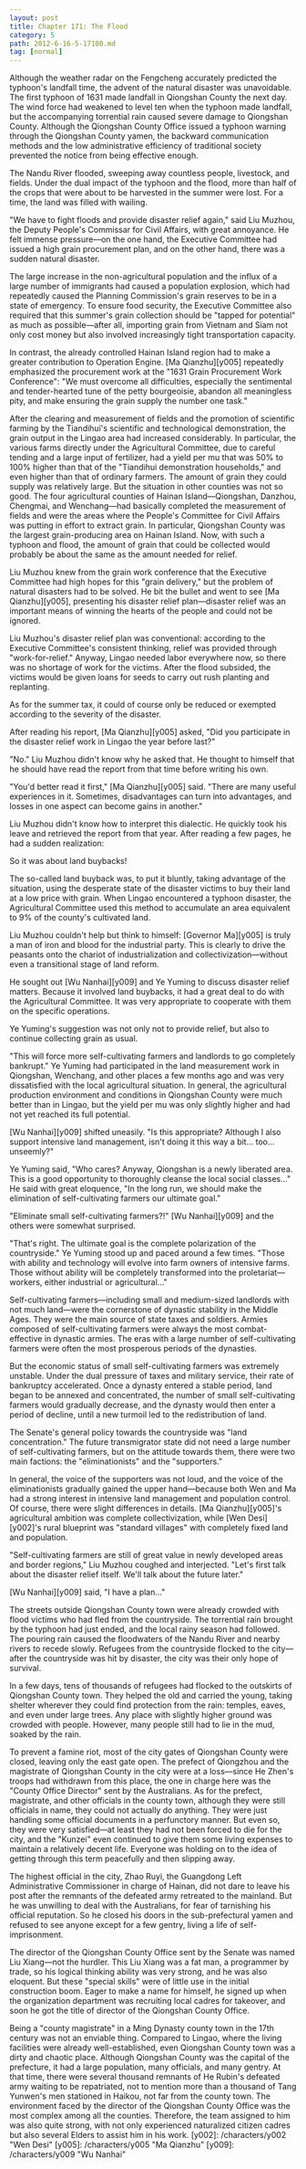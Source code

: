 ```yaml
---
layout: post
title: Chapter 171: The Flood
category: 5
path: 2012-6-16-5-17100.md
tag: [normal]
---
```


Although the weather radar on the Fengcheng accurately predicted the typhoon's landfall time, the advent of the natural disaster was unavoidable. The first typhoon of 1631 made landfall in Qiongshan County the next day. The wind force had weakened to level ten when the typhoon made landfall, but the accompanying torrential rain caused severe damage to Qiongshan County. Although the Qiongshan County Office issued a typhoon warning through the Qiongshan County yamen, the backward communication methods and the low administrative efficiency of traditional society prevented the notice from being effective enough.

The Nandu River flooded, sweeping away countless people, livestock, and fields. Under the dual impact of the typhoon and the flood, more than half of the crops that were about to be harvested in the summer were lost. For a time, the land was filled with wailing.

"We have to fight floods and provide disaster relief again," said Liu Muzhou, the Deputy People's Commissar for Civil Affairs, with great annoyance. He felt immense pressure—on the one hand, the Executive Committee had issued a high grain procurement plan, and on the other hand, there was a sudden natural disaster.

The large increase in the non-agricultural population and the influx of a large number of immigrants had caused a population explosion, which had repeatedly caused the Planning Commission's grain reserves to be in a state of emergency. To ensure food security, the Executive Committee also required that this summer's grain collection should be "tapped for potential" as much as possible—after all, importing grain from Vietnam and Siam not only cost money but also involved increasingly tight transportation capacity.

In contrast, the already controlled Hainan Island region had to make a greater contribution to Operation Engine. [Ma Qianzhu][y005] repeatedly emphasized the procurement work at the "1631 Grain Procurement Work Conference": "We must overcome all difficulties, especially the sentimental and tender-hearted tune of the petty bourgeoisie, abandon all meaningless pity, and make ensuring the grain supply the number one task."

After the clearing and measurement of fields and the promotion of scientific farming by the Tiandihui's scientific and technological demonstration, the grain output in the Lingao area had increased considerably. In particular, the various farms directly under the Agricultural Committee, due to careful tending and a large input of fertilizer, had a yield per mu that was 50% to 100% higher than that of the "Tiandihui demonstration households," and even higher than that of ordinary farmers. The amount of grain they could supply was relatively large. But the situation in other counties was not so good. The four agricultural counties of Hainan Island—Qiongshan, Danzhou, Chengmai, and Wenchang—had basically completed the measurement of fields and were the areas where the People's Committee for Civil Affairs was putting in effort to extract grain. In particular, Qiongshan County was the largest grain-producing area on Hainan Island. Now, with such a typhoon and flood, the amount of grain that could be collected would probably be about the same as the amount needed for relief.

Liu Muzhou knew from the grain work conference that the Executive Committee had high hopes for this "grain delivery," but the problem of natural disasters had to be solved. He bit the bullet and went to see [Ma Qianzhu][y005], presenting his disaster relief plan—disaster relief was an important means of winning the hearts of the people and could not be ignored.

Liu Muzhou's disaster relief plan was conventional: according to the Executive Committee's consistent thinking, relief was provided through "work-for-relief." Anyway, Lingao needed labor everywhere now, so there was no shortage of work for the victims. After the flood subsided, the victims would be given loans for seeds to carry out rush planting and replanting.

As for the summer tax, it could of course only be reduced or exempted according to the severity of the disaster.

After reading his report, [Ma Qianzhu][y005] asked, "Did you participate in the disaster relief work in Lingao the year before last?"

"No." Liu Muzhou didn't know why he asked that. He thought to himself that he should have read the report from that time before writing his own.

"You'd better read it first," [Ma Qianzhu][y005] said. "There are many useful experiences in it. Sometimes, disadvantages can turn into advantages, and losses in one aspect can become gains in another."

Liu Muzhou didn't know how to interpret this dialectic. He quickly took his leave and retrieved the report from that year. After reading a few pages, he had a sudden realization:

So it was about land buybacks!

The so-called land buyback was, to put it bluntly, taking advantage of the situation, using the desperate state of the disaster victims to buy their land at a low price with grain. When Lingao encountered a typhoon disaster, the Agricultural Committee used this method to accumulate an area equivalent to 9% of the county's cultivated land.

Liu Muzhou couldn't help but think to himself: [Governor Ma][y005] is truly a man of iron and blood for the industrial party. This is clearly to drive the peasants onto the chariot of industrialization and collectivization—without even a transitional stage of land reform.

He sought out [Wu Nanhai][y009] and Ye Yuming to discuss disaster relief matters. Because it involved land buybacks, it had a great deal to do with the Agricultural Committee. It was very appropriate to cooperate with them on the specific operations.

Ye Yuming's suggestion was not only not to provide relief, but also to continue collecting grain as usual.

"This will force more self-cultivating farmers and landlords to go completely bankrupt." Ye Yuming had participated in the land measurement work in Qiongshan, Wenchang, and other places a few months ago and was very dissatisfied with the local agricultural situation. In general, the agricultural production environment and conditions in Qiongshan County were much better than in Lingao, but the yield per mu was only slightly higher and had not yet reached its full potential.

[Wu Nanhai][y009] shifted uneasily. "Is this appropriate? Although I also support intensive land management, isn't doing it this way a bit... too... unseemly?"

Ye Yuming said, "Who cares? Anyway, Qiongshan is a newly liberated area. This is a good opportunity to thoroughly cleanse the local social classes..." He said with great eloquence, "In the long run, we should make the elimination of self-cultivating farmers our ultimate goal."

"Eliminate small self-cultivating farmers?!" [Wu Nanhai][y009] and the others were somewhat surprised.

"That's right. The ultimate goal is the complete polarization of the countryside." Ye Yuming stood up and paced around a few times. "Those with ability and technology will evolve into farm owners of intensive farms. Those without ability will be completely transformed into the proletariat—workers, either industrial or agricultural..."

Self-cultivating farmers—including small and medium-sized landlords with not much land—were the cornerstone of dynastic stability in the Middle Ages. They were the main source of state taxes and soldiers. Armies composed of self-cultivating farmers were always the most combat-effective in dynastic armies. The eras with a large number of self-cultivating farmers were often the most prosperous periods of the dynasties.

But the economic status of small self-cultivating farmers was extremely unstable. Under the dual pressure of taxes and military service, their rate of bankruptcy accelerated. Once a dynasty entered a stable period, land began to be annexed and concentrated, the number of small self-cultivating farmers would gradually decrease, and the dynasty would then enter a period of decline, until a new turmoil led to the redistribution of land.

The Senate's general policy towards the countryside was "land concentration." The future transmigrator state did not need a large number of self-cultivating farmers, but on the attitude towards them, there were two main factions: the "eliminationists" and the "supporters."

In general, the voice of the supporters was not loud, and the voice of the eliminationists gradually gained the upper hand—because both Wen and Ma had a strong interest in intensive land management and population control. Of course, there were slight differences in details. [Ma Qianzhu][y005]'s agricultural ambition was complete collectivization, while [Wen Desi][y002]'s rural blueprint was "standard villages" with completely fixed land and population.

"Self-cultivating farmers are still of great value in newly developed areas and border regions," Liu Muzhou coughed and interjected. "Let's first talk about the disaster relief itself. We'll talk about the future later."

[Wu Nanhai][y009] said, "I have a plan..."

The streets outside Qiongshan County town were already crowded with flood victims who had fled from the countryside. The torrential rain brought by the typhoon had just ended, and the local rainy season had followed. The pouring rain caused the floodwaters of the Nandu River and nearby rivers to recede slowly. Refugees from the countryside flocked to the city—after the countryside was hit by disaster, the city was their only hope of survival.

In a few days, tens of thousands of refugees had flocked to the outskirts of Qiongshan County town. They helped the old and carried the young, taking shelter wherever they could find protection from the rain: temples, eaves, and even under large trees. Any place with slightly higher ground was crowded with people. However, many people still had to lie in the mud, soaked by the rain.

To prevent a famine riot, most of the city gates of Qiongshan County were closed, leaving only the east gate open. The prefect of Qiongzhou and the magistrate of Qiongshan County in the city were at a loss—since He Zhen's troops had withdrawn from this place, the one in charge here was the "County Office Director" sent by the Australians. As for the prefect, magistrate, and other officials in the county town, although they were still officials in name, they could not actually do anything. They were just handling some official documents in a perfunctory manner. But even so, they were very satisfied—at least they had not been forced to die for the city, and the "Kunzei" even continued to give them some living expenses to maintain a relatively decent life. Everyone was holding on to the idea of getting through this term peacefully and then slipping away.

The highest official in the city, Zhao Ruyi, the Guangdong Left Administrative Commissioner in charge of Hainan, did not dare to leave his post after the remnants of the defeated army retreated to the mainland. But he was unwilling to deal with the Australians, for fear of tarnishing his official reputation. So he closed his doors in the sub-prefectural yamen and refused to see anyone except for a few gentry, living a life of self-imprisonment.

The director of the Qiongshan County Office sent by the Senate was named Liu Xiang—not the hurdler. This Liu Xiang was a fat man, a programmer by trade, so his logical thinking ability was very strong, and he was also eloquent. But these "special skills" were of little use in the initial construction boom. Eager to make a name for himself, he signed up when the organization department was recruiting local cadres for takeover, and soon he got the title of director of the Qiongshan County Office.

Being a "county magistrate" in a Ming Dynasty county town in the 17th century was not an enviable thing. Compared to Lingao, where the living facilities were already well-established, even Qiongshan County town was a dirty and chaotic place. Although Qiongshan County was the capital of the prefecture, it had a large population, many officials, and many gentry. At that time, there were several thousand remnants of He Rubin's defeated army waiting to be repatriated, not to mention more than a thousand of Tang Yunwen's men stationed in Haikou, not far from the county town. The environment faced by the director of the Qiongshan County Office was the most complex among all the counties. Therefore, the team assigned to him was also quite strong, with not only experienced naturalized citizen cadres but also several Elders to assist him in his work.
[y002]: /characters/y002 "Wen Desi"
[y005]: /characters/y005 "Ma Qianzhu"
[y009]: /characters/y009 "Wu Nanhai"